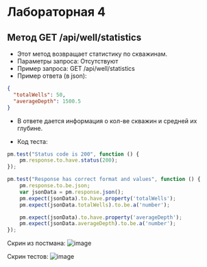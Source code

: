 # Лабораторная 4

## Метод GET /api/well/statistics
- Этот метод возвращает статистику по скважинам.
- Параметры запроса: Отсутствуют
- Пример запроса: GET /api/well/statistics
- Пример ответа (в json):
```json
{
  "totalWells": 50,
  "averageDepth": 1500.5
}
```

- В ответе дается информация о кол-ве скважин и средней их глубине.

- Код теста:
```javascript
pm.test("Status code is 200", function () {
    pm.response.to.have.status(200);
});

pm.test("Response has correct format and values", function () {
    pm.response.to.be.json;
    var jsonData = pm.response.json();
    pm.expect(jsonData).to.have.property('totalWells');
    pm.expect(jsonData.totalWells).to.be.a('number');

    pm.expect(jsonData).to.have.property('averageDepth');
    pm.expect(jsonData.averageDepth).to.be.a('number');
});
```
Скрин из постмана:
![image](https://github.com/Olezha228/PAPS.LABA_1/assets/87082100/5a0159a2-fadf-44dd-b624-bee01b36916d)

Скрин тестов:
![image](https://github.com/Olezha228/PAPS.LABA_1/assets/87082100/dc1229bd-c15f-4be6-b276-a76823f18cb8)

